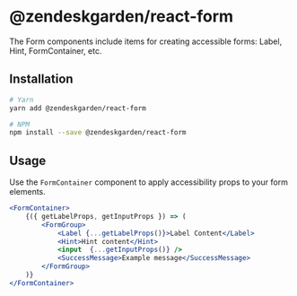 # @zendeskgarden/react-form

The Form components include items for creating accessible forms: Label, Hint, FormContainer, etc.

## Installation

```bash
# Yarn
yarn add @zendeskgarden/react-form

# NPM
npm install --save @zendeskgarden/react-form
```

## Usage

Use the `FormContainer` component to apply accessibility props to your form elements.

```jsx static
<FormContainer>
    {({ getLabelProps, getInputProps }) => (
        <FormGroup>
            <Label {...getLabelProps()}>Label Content</Label>
            <Hint>Hint content</Hint>
            <input  {...getInputProps()} />
            <SuccessMessage>Example message</SuccessMessage>
        </FormGroup>
    )}
</FormContainer>
```
